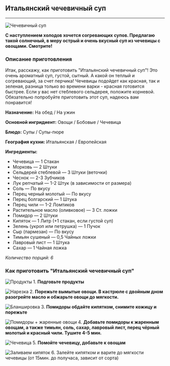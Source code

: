 ## Итальянский чечевичный суп
---

![Чечевичный суп](https://img.povar.ru/main/e9/c6/9f/40/italyanskii_chechevichnii_sup-529627.JPG)

__С наступлением холодов хочется согревающих супов. Предлагаю такой солнечный, в меру острый и очень вкусный суп из чечевицы с овощами. Смотрите!__

### Описание приготовления

Итак, расскажу, как приготовить "Итальянский чечевичный суп"! Это очень ароматный суп, густой, сытный. А какой он теплый и согревающий, за счет перчика! Чечевицы подойдет как красная, так и зеленая, разница только во времени варки - красная готовится быстрее. Если у вас нет стеблевого сельдерея, положите корневой. Обязательно попробуйте приготовить этот суп, надеюсь вам понравится! 

__Назначение:__ На обед / На ужин

__Основной ингридиент:__ Овощи / Бобовые / Чечевица

__Блюдо:__ Супы / Супы-пюре

__География кухни:__ Итальянская / Европейская

**Ингредиенты:**

* Чечевица  — 1 Стакан 
* Морковь  — 2 Штуки
* Сельдерей стеблевой  — 3 Штуки (веточки)
* Чеснок  — 2-3 Зубчиков
* Лук репчатый  — 1-2 Штук (в зависимости от размера)
* Соль  — По вкусу
* Перец черный молотый  — По вкусу
* Перец болгарский  — 1 Штука
* Перец чили  — 1-2 Ломтиков
* Растительное масло (оливковое)  — 3 Ст. ложки
* Помидор  — 2 Штуки
* Кипяток  — 1 Литр (+1 стакан, если густой суп)
* Зелень (укроп или петрушка)  — 1 Пучок
* Сыр (пармезан)  — По вкусу
* Тимьян сушеный  — 0,5 Чайных ложки
* Лавровый лист  — 1 Штука
* Сахар  — 1 Чайная ложка

_Количество порций: 6_

### Как приготовить "Итальянский чечевичный суп"

![Продукты](https://img.povar.ru/uploads/25/33/21/25/italyanskii_chechevichnii_sup-529617.JPG) 1. **Подговьте продукты**

![Нарезка](https://img.povar.ru/uploads/20/b4/e7/17/italyanskii_chechevichnii_sup-529619.JPG)
2. **Порежьте вымытые овощи. В кастрюле с двойным дном разогрейте масло и обжарьте овощи до мягкости.**

![Бланшировка](https://img.povar.ru/uploads/de/d4/e2/81/italyanskii_chechevichnii_sup-529620.JPG)
3. **Помидоры обдайте кипятком, снимите кожицу и порежьте**

![Помидоры + жаренные овощи](https://img.povar.ru/uploads/23/4d/5e/90/italyanskii_chechevichnii_sup-529621.JPG)
4. **Добавьте помидоры к жаренным овощам, а также тимьян, соль, сахар, лавровый лист, перец чёрный молотый и красный чили. Тушите 4-5 мин.**

![Чечевица](https://img.povar.ru/uploads/7e/f0/0d/ad/italyanskii_chechevichnii_sup-529622.JPG)
5. **Помойте чечевицу, добавьте к овощам**

![Заливаем кипяток](https://img.povar.ru/uploads/ba/13/db/96/italyanskii_chechevichnii_sup-529623.JPG)
6. Залейте кипятком и варите до мягкости чечевицы (от 15мин. до получаса, зависит от сорта)
